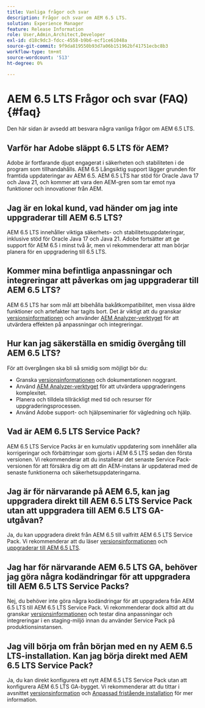 ```yaml
---
title: Vanliga frågor och svar
description: Frågor och svar om AEM 6.5 LTS.
solution: Experience Manager
feature: Release Information
role: User,Admin,Architect,Developer
exl-id: d18c9dc3-fdcc-4558-b9b6-ecf1ce61048a
source-git-commit: 9f9da819550b93d7a06b151962bf41751ecbc8b3
workflow-type: tm+mt
source-wordcount: '513'
ht-degree: 0%

---
```


# AEM 6.5 LTS Frågor och svar (FAQ) {#faq}

Den här sidan är avsedd att besvara några vanliga frågor om AEM 6.5 LTS.

## Varför har Adobe släppt 6.5 LTS för AEM?

Adobe är fortfarande djupt engagerat i säkerheten och stabiliteten i de program som tillhandahålls. AEM 6.5 Långsiktig support lägger grunden för framtida uppdateringar av AEM 6.5. AEM 6.5 LTS har stöd för Oracle Java 17 och Java 21, och kommer att vara den AEM-gren som tar emot nya funktioner och innovationer från AEM.

## Jag är en lokal kund, vad händer om jag inte uppgraderar till AEM 6.5 LTS?

AEM 6.5 LTS innehåller viktiga säkerhets- och stabilitetsuppdateringar, inklusive stöd för Oracle Java 17 och Java 21. Adobe fortsätter att ge support för AEM 6.5 i minst två år, men vi rekommenderar att man börjar planera för en uppgradering till 6.5 LTS.

## Kommer mina befintliga anpassningar och integreringar att påverkas om jag uppgraderar till AEM 6.5 LTS?

AEM 6.5 LTS har som mål att bibehålla bakåtkompatibilitet, men vissa äldre funktioner och artefakter har tagits bort.
Det är viktigt att du granskar [versionsinformationen](/help/release-notes/release-notes.md#deprecated-and-removed-features) och använder [AEM Analyzer-verktyget](/help/sites-deploying/aem-analyzer.md) för att utvärdera effekten på anpassningar och integreringar.

## Hur kan jag säkerställa en smidig övergång till AEM 6.5 LTS?

För att övergången ska bli så smidig som möjligt bör du:

* Granska [versionsinformationen](/help/release-notes/release-notes.md) och dokumentationen noggrant.
* Använd [AEM Analyzer-verktyget](/help/sites-deploying/aem-analyzer.md) för att utvärdera uppgraderingens komplexitet.
* Planera och tilldela tillräckligt med tid och resurser för uppgraderingsprocessen.
* Använd Adobe support- och hjälpseminarier för vägledning och hjälp.

## Vad är AEM 6.5 LTS Service Pack?

AEM 6.5 LTS Service Packs är en kumulativ uppdatering som innehåller alla korrigeringar och förbättringar som gjorts i AEM 6.5 LTS sedan den första versionen. Vi rekommenderar att du installerar det senaste Service Pack-versionen för att försäkra dig om att din AEM-instans är uppdaterad med de senaste funktionerna och säkerhetsuppdateringarna.

## Jag är för närvarande på AEM 6.5, kan jag uppgradera direkt till AEM 6.5 LTS Service Pack utan att uppgradera till AEM 6.5 LTS GA-utgåvan?

Ja, du kan uppgradera direkt från AEM 6.5 till valfritt AEM 6.5 LTS Service Pack. Vi rekommenderar att du läser [versionsinformationen](/help/release-notes/release-notes.md) och [uppgraderar till AEM 6.5 LTS](/help/sites-deploying/upgrade.md).

## Jag har för närvarande AEM 6.5 LTS GA, behöver jag göra några kodändringar för att uppgradera till AEM 6.5 LTS Service Packs?

Nej, du behöver inte göra några kodändringar för att uppgradera från AEM 6.5 LTS till AEM 6.5 LTS Service Pack. Vi rekommenderar dock alltid att du granskar [versionsinformationen](/help/release-notes/release-notes.md) och testar dina anpassningar och integreringar i en staging-miljö innan du använder Service Pack på produktionsinstansen.

## Jag vill börja om från början med en ny AEM 6.5 LTS-installation. Kan jag börja direkt med AEM 6.5 LTS Service Pack?

Ja, du kan direkt konfigurera ett nytt AEM 6.5 LTS Service Pack utan att konfigurera AEM 6.5 LTS GA-bygget. Vi rekommenderar att du tittar i avsnittet [versionsinformation](/help/release-notes/release-notes.md) och [Anpassad fristående installation](/help/sites-deploying/custom-standalone-install.md) för mer information.
